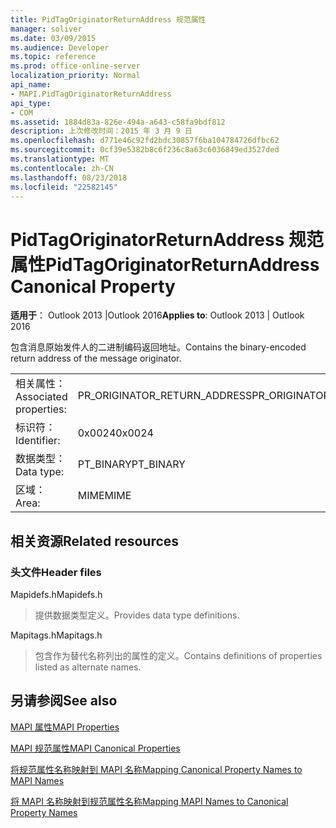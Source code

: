 ```yaml
---
title: PidTagOriginatorReturnAddress 规范属性
manager: soliver
ms.date: 03/09/2015
ms.audience: Developer
ms.topic: reference
ms.prod: office-online-server
localization_priority: Normal
api_name:
- MAPI.PidTagOriginatorReturnAddress
api_type:
- COM
ms.assetid: 1884d83a-826e-494a-a643-c58fa9bdf812
description: 上次修改时间：2015 年 3 月 9 日
ms.openlocfilehash: d771e46c92fd2bdc30857f6ba104784726dfbc62
ms.sourcegitcommit: 0cf39e5382b8c6f236c8a63c6036849ed3527ded
ms.translationtype: MT
ms.contentlocale: zh-CN
ms.lasthandoff: 08/23/2018
ms.locfileid: "22582145"
---
```

# <a name="pidtagoriginatorreturnaddress-canonical-property"></a><span data-ttu-id="cbc0b-103">PidTagOriginatorReturnAddress 规范属性</span><span class="sxs-lookup"><span data-stu-id="cbc0b-103">PidTagOriginatorReturnAddress Canonical Property</span></span>

  
  
<span data-ttu-id="cbc0b-104">**适用于**： Outlook 2013 |Outlook 2016</span><span class="sxs-lookup"><span data-stu-id="cbc0b-104">**Applies to**: Outlook 2013 | Outlook 2016</span></span> 
  
<span data-ttu-id="cbc0b-105">包含消息原始发件人的二进制编码返回地址。</span><span class="sxs-lookup"><span data-stu-id="cbc0b-105">Contains the binary-encoded return address of the message originator.</span></span>
  
|||
|:-----|:-----|
|<span data-ttu-id="cbc0b-106">相关属性：</span><span class="sxs-lookup"><span data-stu-id="cbc0b-106">Associated properties:</span></span>  <br/> |<span data-ttu-id="cbc0b-107">PR_ORIGINATOR_RETURN_ADDRESS</span><span class="sxs-lookup"><span data-stu-id="cbc0b-107">PR_ORIGINATOR_RETURN_ADDRESS</span></span>  <br/> |
|<span data-ttu-id="cbc0b-108">标识符：</span><span class="sxs-lookup"><span data-stu-id="cbc0b-108">Identifier:</span></span>  <br/> |<span data-ttu-id="cbc0b-109">0x0024</span><span class="sxs-lookup"><span data-stu-id="cbc0b-109">0x0024</span></span>  <br/> |
|<span data-ttu-id="cbc0b-110">数据类型：</span><span class="sxs-lookup"><span data-stu-id="cbc0b-110">Data type:</span></span>  <br/> |<span data-ttu-id="cbc0b-111">PT_BINARY</span><span class="sxs-lookup"><span data-stu-id="cbc0b-111">PT_BINARY</span></span>  <br/> |
|<span data-ttu-id="cbc0b-112">区域：</span><span class="sxs-lookup"><span data-stu-id="cbc0b-112">Area:</span></span>  <br/> |<span data-ttu-id="cbc0b-113">MIME</span><span class="sxs-lookup"><span data-stu-id="cbc0b-113">MIME</span></span>  <br/> |
   
## <a name="related-resources"></a><span data-ttu-id="cbc0b-114">相关资源</span><span class="sxs-lookup"><span data-stu-id="cbc0b-114">Related resources</span></span>

### <a name="header-files"></a><span data-ttu-id="cbc0b-115">头文件</span><span class="sxs-lookup"><span data-stu-id="cbc0b-115">Header files</span></span>

<span data-ttu-id="cbc0b-116">Mapidefs.h</span><span class="sxs-lookup"><span data-stu-id="cbc0b-116">Mapidefs.h</span></span>
  
> <span data-ttu-id="cbc0b-117">提供数据类型定义。</span><span class="sxs-lookup"><span data-stu-id="cbc0b-117">Provides data type definitions.</span></span>
    
<span data-ttu-id="cbc0b-118">Mapitags.h</span><span class="sxs-lookup"><span data-stu-id="cbc0b-118">Mapitags.h</span></span>
  
> <span data-ttu-id="cbc0b-119">包含作为替代名称列出的属性的定义。</span><span class="sxs-lookup"><span data-stu-id="cbc0b-119">Contains definitions of properties listed as alternate names.</span></span>
    
## <a name="see-also"></a><span data-ttu-id="cbc0b-120">另请参阅</span><span class="sxs-lookup"><span data-stu-id="cbc0b-120">See also</span></span>



[<span data-ttu-id="cbc0b-121">MAPI 属性</span><span class="sxs-lookup"><span data-stu-id="cbc0b-121">MAPI Properties</span></span>](mapi-properties.md)
  
[<span data-ttu-id="cbc0b-122">MAPI 规范属性</span><span class="sxs-lookup"><span data-stu-id="cbc0b-122">MAPI Canonical Properties</span></span>](mapi-canonical-properties.md)
  
[<span data-ttu-id="cbc0b-123">将规范属性名称映射到 MAPI 名称</span><span class="sxs-lookup"><span data-stu-id="cbc0b-123">Mapping Canonical Property Names to MAPI Names</span></span>](mapping-canonical-property-names-to-mapi-names.md)
  
[<span data-ttu-id="cbc0b-124">将 MAPI 名称映射到规范属性名称</span><span class="sxs-lookup"><span data-stu-id="cbc0b-124">Mapping MAPI Names to Canonical Property Names</span></span>](mapping-mapi-names-to-canonical-property-names.md)

